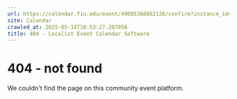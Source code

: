 ```yaml
---
url: https://calendar.fiu.edu/event/49605368882126/confirm?instance_id=49605368883151&return=https%3A%2F%2Fcalendar.fiu.edu%2Fcalendar%3Fevent_types%255B%255D%3D121722
site: Calendar
crawled_at: 2025-05-14T18:53:27.207856
title: 404 - Localist Event Calendar Software
---
```


# 404 - not found
We couldn't find the page on this community event platform.
